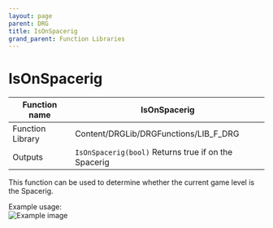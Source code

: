 ```yaml
---
layout: page
parent: DRG
title: IsOnSpacerig
grand_parent: Function Libraries
---
```


# IsOnSpacerig

| Function name | IsOnSpacerig |
| --- | --- |
| Function Library | Content/DRGLib/DRGFunctions/LIB_F_DRG |
| Outputs | `IsOnSpacerig(bool)` Returns true if on the Spacerig |

This function can be used to determine whether the current game level is the Spacerig.

Example usage:  
![Example image](/DRGLib/Media/FullDocs/FunctionLibs/DRG/IsOnSpacerigUsage.png)